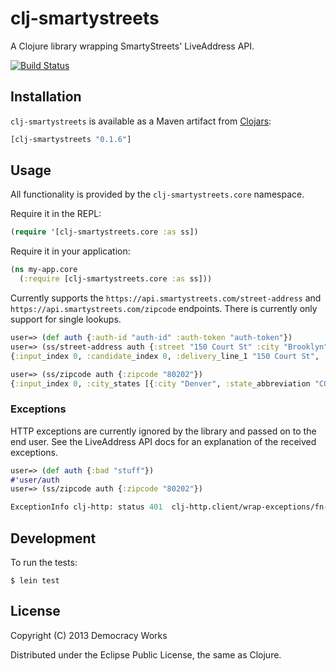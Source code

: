 # clj-smartystreets

A Clojure library wrapping SmartyStreets' LiveAddress API.

[![Build Status](https://travis-ci.org/democracyworks/clj-smartystreets.svg?branch=master)](https://travis-ci.org/democracyworks/clj-smartystreets)

## Installation

`clj-smartystreets` is available as a Maven artifact from
[Clojars](http://clojars.org/clj-smartystreets):
```clojure
[clj-smartystreets "0.1.6"]
```

## Usage

All functionality is provided by the
`clj-smartystreets.core` namespace.

Require it in the REPL:

```clojure
(require '[clj-smartystreets.core :as ss])
```

Require it in your application:

```clojure
(ns my-app.core
  (:require [clj-smartystreets.core :as ss]))
```

Currently supports the `https://api.smartystreets.com/street-address` and `https://api.smartystreets.com/zipcode`
endpoints. There is currently only support for single lookups.

```clojure
user=> (def auth {:auth-id "auth-id" :auth-token "auth-token"})
user=> (ss/street-address auth {:street "150 Court St" :city "Brooklyn" :state "New York" :zipcode "11201"})
{:input_index 0, :candidate_index 0, :delivery_line_1 "150 Court St", :last_line "Brooklyn NY 11201-6771", :delivery_point_barcode "112016771996", :components {:street_name "Court", :city_name "Brooklyn", :street_suffix "St", :zipcode "11201", :state_abbreviation "NY", :plus4_code "6771", :delivery_point "99", :primary_number "150", :delivery_point_check_digit "6"}, :metadata {:zip_type "Standard", :longitude -73.99617, :carrier_route "C034", :building_default_indicator "Y", :congressional_district "07", :county_name "Kings", :elot_sort "A", :county_fips "36047", :latitude 40.69087, :elot_sequence "0099", :record_type "H", :rdi "Commercial", :precision "Zip7"}, :analysis {:dpv_match_code "D", :dpv_footnotes "AAN1", :dpv_cmra "N", :dpv_vacant "N", :active "Y", :footnotes "H#"}}

user=> (ss/zipcode auth {:zipcode "80202"})
{:input_index 0, :city_states [{:city "Denver", :state_abbreviation "CO", :state "Colorado"}], :zipcodes [{:zipcode "80202", :zipcode_type "S", :county_fips "08031", :county_name "Denver", :latitude 39.747778, :longitude -104.993838}]}
```



### Exceptions

HTTP exceptions are currently ignored by the library and passed on to the end user. See the LiveAddress
API docs for an explanation of the received exceptions.

```clojure
user=> (def auth {:bad "stuff"})
#'user/auth
user=> (ss/zipcode auth {:zipcode "80202"})

ExceptionInfo clj-http: status 401  clj-http.client/wrap-exceptions/fn--2764 (client.clj:147)
```

## Development

To run the tests:

    $ lein test

## License

Copyright (C) 2013 Democracy Works

Distributed under the Eclipse Public License, the same as Clojure.
